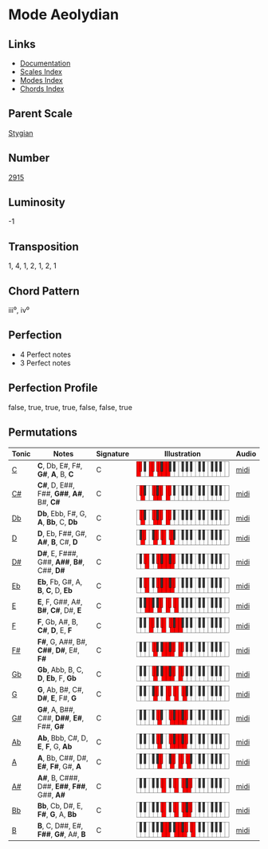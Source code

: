# Mode Aeolydian

## Links

- [Documentation](README.md)
- [Scales Index](Scales.md)
- [Modes Index](Modes.md)
- [Chords Index](Chords.md)

## Parent Scale

[Stygian](ScaleStygian.md)

## Number

[2915](https://ianring.com/musictheory/scales/2915)

## Luminosity

-1

## Transposition

1, 4, 1, 2, 1, 2, 1

## Chord Pattern

iii⁰, iv⁰

## Perfection

- 4 Perfect notes
- 3 Perfect notes

## Perfection Profile

false, true, true, true, false, false, true

## Permutations

| Tonic | Notes | Signature | Illustration | Audio |
|-------|-------|-----------|--------------|-------|
| [C](ModeCNaturalAeolydian.md) | **C**, Db, E#, F#, **G#**, **A**, B, **C** | C | ![CNaturalAeolydian](ModeCNaturalAeolydian.png) | [midi](https://github.com/edipermadi/music/blob/main/docs/ModeCNaturalAeolydian.mid?raw=true) |
| [C#](ModeCSharpAeolydian.md) | **C#**, D, E##, F##, **G##**, **A#**, B#, **C#** | C | ![CSharpAeolydian](ModeCSharpAeolydian.png) | [midi](https://github.com/edipermadi/music/blob/main/docs/ModeCSharpAeolydian.mid?raw=true) |
| [Db](ModeDFlatAeolydian.md) | **Db**, Ebb, F#, G, **A**, **Bb**, C, **Db** | C | ![DFlatAeolydian](ModeDFlatAeolydian.png) | [midi](https://github.com/edipermadi/music/blob/main/docs/ModeDFlatAeolydian.mid?raw=true) |
| [D](ModeDNaturalAeolydian.md) | **D**, Eb, F##, G#, **A#**, **B**, C#, **D** | C | ![DNaturalAeolydian](ModeDNaturalAeolydian.png) | [midi](https://github.com/edipermadi/music/blob/main/docs/ModeDNaturalAeolydian.mid?raw=true) |
| [D#](ModeDSharpAeolydian.md) | **D#**, E, F###, G##, **A##**, **B#**, C##, **D#** | C | ![DSharpAeolydian](ModeDSharpAeolydian.png) | [midi](https://github.com/edipermadi/music/blob/main/docs/ModeDSharpAeolydian.mid?raw=true) |
| [Eb](ModeEFlatAeolydian.md) | **Eb**, Fb, G#, A, **B**, **C**, D, **Eb** | C | ![EFlatAeolydian](ModeEFlatAeolydian.png) | [midi](https://github.com/edipermadi/music/blob/main/docs/ModeEFlatAeolydian.mid?raw=true) |
| [E](ModeENaturalAeolydian.md) | **E**, F, G##, A#, **B#**, **C#**, D#, **E** | C | ![ENaturalAeolydian](ModeENaturalAeolydian.png) | [midi](https://github.com/edipermadi/music/blob/main/docs/ModeENaturalAeolydian.mid?raw=true) |
| [F](ModeFNaturalAeolydian.md) | **F**, Gb, A#, B, **C#**, **D**, E, **F** | C | ![FNaturalAeolydian](ModeFNaturalAeolydian.png) | [midi](https://github.com/edipermadi/music/blob/main/docs/ModeFNaturalAeolydian.mid?raw=true) |
| [F#](ModeFSharpAeolydian.md) | **F#**, G, A##, B#, **C##**, **D#**, E#, **F#** | C | ![FSharpAeolydian](ModeFSharpAeolydian.png) | [midi](https://github.com/edipermadi/music/blob/main/docs/ModeFSharpAeolydian.mid?raw=true) |
| [Gb](ModeGFlatAeolydian.md) | **Gb**, Abb, B, C, **D**, **Eb**, F, **Gb** | C | ![GFlatAeolydian](ModeGFlatAeolydian.png) | [midi](https://github.com/edipermadi/music/blob/main/docs/ModeGFlatAeolydian.mid?raw=true) |
| [G](ModeGNaturalAeolydian.md) | **G**, Ab, B#, C#, **D#**, **E**, F#, **G** | C | ![GNaturalAeolydian](ModeGNaturalAeolydian.png) | [midi](https://github.com/edipermadi/music/blob/main/docs/ModeGNaturalAeolydian.mid?raw=true) |
| [G#](ModeGSharpAeolydian.md) | **G#**, A, B##, C##, **D##**, **E#**, F##, **G#** | C | ![GSharpAeolydian](ModeGSharpAeolydian.png) | [midi](https://github.com/edipermadi/music/blob/main/docs/ModeGSharpAeolydian.mid?raw=true) |
| [Ab](ModeAFlatAeolydian.md) | **Ab**, Bbb, C#, D, **E**, **F**, G, **Ab** | C | ![AFlatAeolydian](ModeAFlatAeolydian.png) | [midi](https://github.com/edipermadi/music/blob/main/docs/ModeAFlatAeolydian.mid?raw=true) |
| [A](ModeANaturalAeolydian.md) | **A**, Bb, C##, D#, **E#**, **F#**, G#, **A** | C | ![ANaturalAeolydian](ModeANaturalAeolydian.png) | [midi](https://github.com/edipermadi/music/blob/main/docs/ModeANaturalAeolydian.mid?raw=true) |
| [A#](ModeASharpAeolydian.md) | **A#**, B, C###, D##, **E##**, **F##**, G##, **A#** | C | ![ASharpAeolydian](ModeASharpAeolydian.png) | [midi](https://github.com/edipermadi/music/blob/main/docs/ModeASharpAeolydian.mid?raw=true) |
| [Bb](ModeBFlatAeolydian.md) | **Bb**, Cb, D#, E, **F#**, **G**, A, **Bb** | C | ![BFlatAeolydian](ModeBFlatAeolydian.png) | [midi](https://github.com/edipermadi/music/blob/main/docs/ModeBFlatAeolydian.mid?raw=true) |
| [B](ModeBNaturalAeolydian.md) | **B**, C, D##, E#, **F##**, **G#**, A#, **B** | C | ![BNaturalAeolydian](ModeBNaturalAeolydian.png) | [midi](https://github.com/edipermadi/music/blob/main/docs/ModeBNaturalAeolydian.mid?raw=true) |
